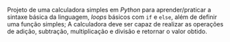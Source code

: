 Projeto de uma calculadora simples em *Python* para aprender/praticar a sintaxe básica da linguagem, *loops* básicos com ```if``` e ```else```, além de definir uma função simples;
A calculadora deve ser capaz de realizar as operações de adição, subtração, multiplicação e divisão e retornar o valor obtido.

